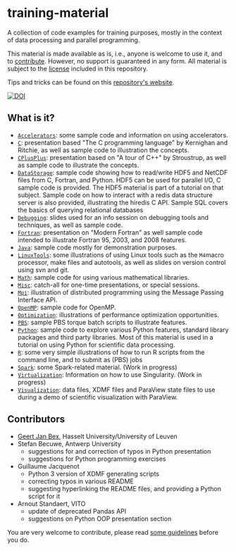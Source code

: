 # training-material

A collection of code examples for training purposes, mostly in the
context of data processing and parallel programming.

This material is made available as is, i.e., anyone is welcome to use it,
and to [contribute](CONTRIBUTING.md).  However, no support is guaranteed
in any form.  All material is subject to the [license](LICENSE) included
in this repository.

Tips and tricks can be found on this [repository's website](http://gjbex.github.io/training-material/).

[![DOI](https://www.zenodo.org/badge/18587808.svg)](https://www.zenodo.org/badge/latestdoi/18587808)


## What is it?

* [`Accelerators`](Accelerators): some sample code and information on using
   accelerators.
* [`C`](C): presentation based "The C programming language" by Kernighan and
   Ritchie, as well as sample code to illustration the concepts.
* [`CPlusPlus`](CPlusPlus): presentation based on "A tour of C++" by Stroustrup,
    as well as sample code to illustrate the concepts.
* [`DataStorage`](DataStorage): sample code showing how to read/write HDF5 and
    NetCDF files from C, Fortran, and Python.  HDF5 can be used for parallel
    I/O, C sample code is provided.  The HDF5 material is part of a tutorial on
    that subject.  Sample code on how to interact with a redis data
    structure server is also provided, illustrating the hiredis C API.
    Sample SQL covers the basics of querying relational databases
* [`Debugging`](Debuggers): slides used for an info session on debugging tools
   and techniques, as well as sample code.
* [`Fortran`](Fortran): presentation on "Modern Fortran" as well sample code
    intended to illustrate Fortran 95, 2003, and 2008 features.
* [`Java`](Java): sample code mostly for demonstration purposes.
* [`LinuxTools`](LinuxTools): some illustrations of using Linux tools such as
    the `M4`macro processor, make files and autotools, as well as slides on
    version control using svn and git.
* [`Math`](Math): sample code for using various mathematical libraries.
* [`Misc`](Misc): catch-all for one-time presentations, or special sessions.
* [`Mpi`](Mpi): illustration of distributed programming using the Message
    Passing Interface API.
* [`OpenMP`](OpenMP): sample code for OpenMP.
* [`Optimization`](Optimization): illustrations of performance optimization
   opportunities.
* [`PBS`](PBS): sample PBS torque batch scripts to illustrate features.
* [`Python`](Python): sample code to explore various Python features, standard
    library packages and third party libraries.  Most of this material is
    used in a tutorial on using Python for scientific data processing.
* [`R`](R): some very simple illustrations of how to run R scripts from the
    command line, and to submit as (PBS) jobs
* [`Spark`](Spark): some Spark-related material. (Work in progress)
* [`Virtualization`](Virtualization): Information on how to use Singularity.
    (Work in progress)
* [`Visualization`](Visualization): data files, XDMF files and ParaView state
    files to use during a demo of scientific visualization with ParaView.


## Contributors

* [Geert Jan Bex](geertjan.bex@uhasselt.be), Hasselt University/University of Leuven
* Stefan Becuwe, Antwerp University
  * suggestions for and correction of typos in Python presentation
  * suggestions for Python programming exercises
* Guillaume Jacquenot
  * Python 3 version of XDMF generating scripts
  * correcting typos in various README
  * suggesting hyperlinking the README files, and providing a Python script for
    it
* Arnout Standaert, VITO
  * update of deprecated Pandas API
  * suggestions on Python OOP presentation section

You are very welcome to contribute, please read
[some guidelines](CONTRIBUTING.md) before you do.
